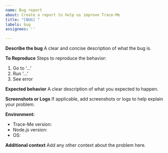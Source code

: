 ```yaml
---
name: Bug report
about: Create a report to help us improve Trace-Me
title: "[BUG] "
labels: bug
assignees: ''

---
```


**Describe the bug**
A clear and concise description of what the bug is.

**To Reproduce**
Steps to reproduce the behavior:
1. Go to '...'
2. Run '...'
3. See error

**Expected behavior**
A clear description of what you expected to happen.

**Screenshots or Logs**
If applicable, add screenshots or logs to help explain your problem.

**Environment:**
- Trace-Me version:
- Node.js version:
- OS:

**Additional context**
Add any other context about the problem here.
